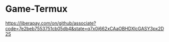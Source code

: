 # Game-Termux
https://liberapay.com/on/github/associate?code=7e2beb7553751cb05db4&state=q7x0j662xCAaOBHDXlcGASY3px2D2S

